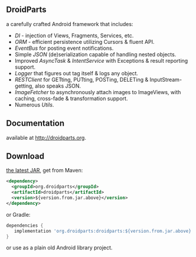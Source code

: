 DroidParts
----------
a carefully crafted Android framework that includes:
* *DI* - injection of Views, Fragments, Services, etc.
* *ORM* - efficient persistence utilizing Cursors & fluent API.
* *EventBus* for posting event notifications.
* Simple *JSON* (de)serialization capable of handling nested objects.
* Improved *AsyncTask* & *IntentService* with Exceptions & result reporting support.
* *Logger* that figures out tag itself & logs any object.
* *RESTClient* for GETting, PUTting, POSTing, DELETing & InputStream-getting,
  also speaks JSON.
* *ImageFetcher* to asynchronously attach images to ImageViews, with caching,
  cross-fade & transformation support.
* Numerous *Utils*.

Documentation
-------------
available at http://droidparts.org.

Download
--------
[the latest JAR][1], get from Maven:
```xml
<dependency>
  <groupId>org.droidparts</groupId>
  <artifactId>droidparts</artifactId>
  <version>${version.from.jar.above}</version>
</dependency>
```
or Gradle:
```groovy
dependencies {
   implementation 'org.droidparts:droidparts:${version.from.jar.above}'
}
```
or use as a plain old Android library project.

 [1]: http://repository.sonatype.org/service/local/artifact/maven/redirect?r=central-proxy&g=org.droidparts&a=droidparts&v=LATEST
